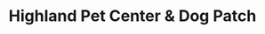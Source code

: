 ---
title: "Highland Pet Center & Dog Patch"
url: /covington/highland-pet-center-and-dog-patch/
shop: pet
---